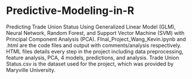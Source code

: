 # Predictive-Modeling-in-R
Predicting Trade Union Status Using Generalized Linear Model (GLM), Neural Network, Random Forest, and Support Vector Machine (SVM) with Principal Component Analysis (PCA).
FInal_Project_Wang_Kevin.ipynb and .html are the code files and output with comments/analysis respectively. 
HTML files details every step in the project including data preprocessing, feature analysis, PCA, 4 models, predictions, and analysis. 
Trade Union Status.csv is the dataset used for the project, which was provided by Maryville University. 

